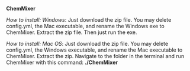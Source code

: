 **ChemMixer**

*How to install: Windows*:
Just download the zip file. You may delete config.yml, the Mac executable, and rename the Windows exe to ChemMixer. Extract the zip file. Then just run the exe.

*How to install: Mac OS*:
Just download the zip file. You may delete config.yml, the Windows executable, and rename the Mac executable to ChemMixer. Extract the zip. Navigate to the folder in the terminal and run ChemMixer with this command: **./ChemMixer**
